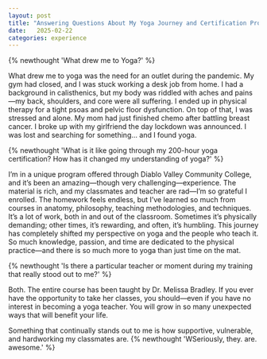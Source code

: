 ```yaml
---
layout: post
title: "Answering Questions About My Yoga Journey and Certification Program"
date:   2025-02-22
categories: experience
---
```


{% newthought 'What drew me to Yoga?' %}

What drew me to yoga was the need for an outlet during the pandemic. My gym had closed, and I was stuck working a desk job from home. I had a background in calisthenics, but my body was riddled with aches and pains—my back, shoulders, and core were all suffering. I ended up in physical therapy for a tight psoas and pelvic floor dysfunction. On top of that, I was stressed and alone. My mom had just finished chemo after battling breast cancer. I broke up with my girlfriend the day lockdown was announced. I was lost and searching for something...<!--more--> and I found yoga.

{% newthought 'What is it like going through my 200-hour yoga certification? How has it changed my understanding of yoga?' %}

I’m in a unique program offered through Diablo Valley Community College, and it’s been an amazing—though very challenging—experience. The material is rich, and my classmates and teacher are rad—I’m so grateful I enrolled. The homework feels endless, but I’ve learned so much from courses in anatomy, philosophy, teaching methodologies, and techniques. It’s a lot of work, both in and out of the classroom. Sometimes it’s physically demanding; other times, it’s rewarding, and often, it’s humbling. This journey has completely shifted my perspective on yoga and the people who teach it. So much knowledge, passion, and time are dedicated to the physical practice—and there is so much more to yoga than just time on the mat.

{% newthought 'Is there a particular teacher or moment during my training that really stood out to me?' %}

Both. The entire course has been taught by Dr. Melissa Bradley. If you ever have the opportunity to take her classes, you should—even if you have no interest in becoming a yoga teacher. You will grow in so many unexpected ways that will benefit your life.

Something that continually stands out to me is how supportive, vulnerable, and hardworking my classmates are. {% newthought 'WSeriously, they. are. awesome.' %}
